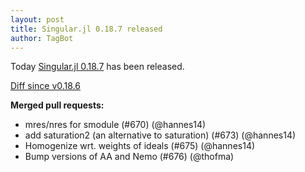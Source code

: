 ```yaml
---
layout: post
title: Singular.jl 0.18.7 released
author: TagBot
---
```


Today [Singular.jl 0.18.7](https://github.com/oscar-system/Singular.jl/releases/tag/v0.18.7) has
been released.

[Diff since v0.18.6](https://github.com/oscar-system/Singular.jl/compare/v0.18.6...v0.18.7)



**Merged pull requests:**
- mres/nres for smodule (#670) (@hannes14)
- add saturation2 (an alternative to saturation) (#673) (@hannes14)
- Homogenize wrt. weights of ideals (#675) (@hannes14)
- Bump versions of AA and Nemo (#676) (@thofma)
